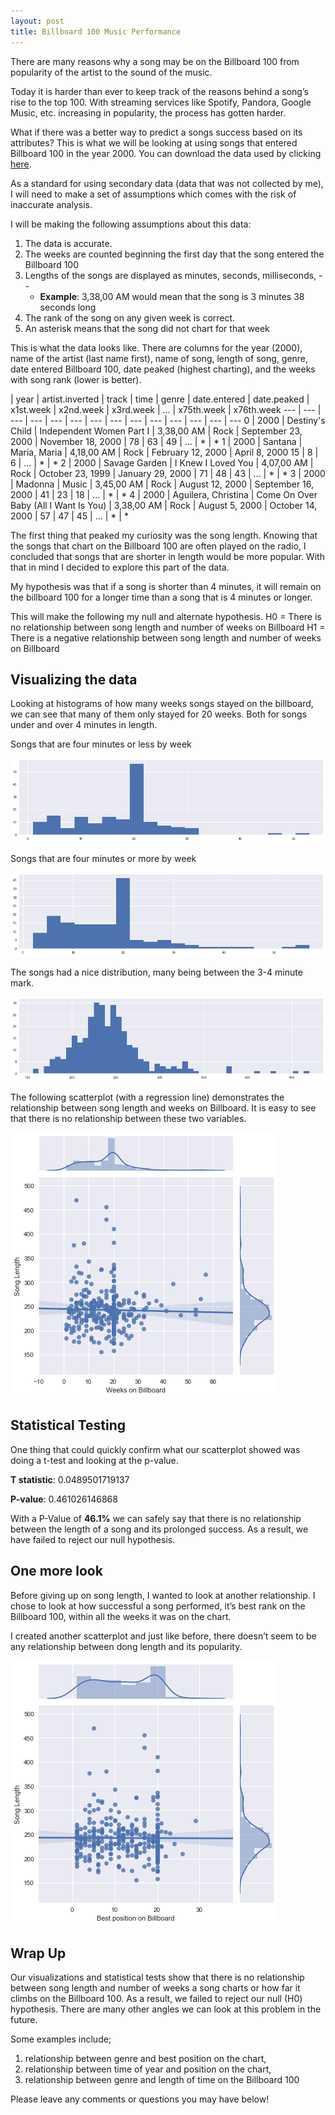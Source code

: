 ```yaml
---
layout: post
title: Billboard 100 Music Performance
---
```


There are many reasons why a song may be on the Billboard 100 from popularity of the artist to the sound of the music.


Today it is harder than ever to keep track of the reasons behind a song’s rise to the top 100. With streaming services like Spotify, Pandora, Google Music, etc. increasing in popularity, the process has gotten harder. 


What if there was a better way to predict a songs success based on its attributes? This is what we will be looking at using songs that entered Billboard 100 in the year 2000. You can download the data used by clicking [here](/files/billboard.csv).


As a standard for using secondary data (data that was not collected by me), I will need to make a set of assumptions which comes with the risk of inaccurate analysis.


I will be making the following assumptions about this data:
1. The data is accurate.
2. The weeks are counted beginning the first day that the song entered the Billboard 100
3. Lengths of the songs are displayed as minutes, seconds, milliseconds, -- 
   * __Example__: 3,38,00 AM would mean that the song is 3 minutes 38 seconds long
4. The rank of the song on any given week is correct.
5. An asterisk means that the song did not chart for that week


This is what the data looks like. There are columns for the year (2000), name of the artist (last name first), name of song, length of song, genre, date entered Billboard 100, date peaked (highest charting), and the weeks with song rank (lower is better).

   | year | artist.inverted | track | time | genre | date.entered | date.peaked | x1st.week | x2nd.week | x3rd.week | ... | x75th.week | x76th.week 
--- | --- | --- | --- | --- | --- | --- | --- | --- | --- | --- | --- | --- | --- 
 0 | 2000 | Destiny's Child | Independent Women Part I | 3,38,00 AM | Rock | September 23, 2000 | November 18, 2000 | 78 | 63 | 49 | ... | * | * 
 1 | 2000 | Santana | Maria, Maria | 4,18,00 AM | Rock | February 12, 2000 | April 8, 2000 15 | 8 | 6 | ... | * | * 
 2 | 2000 | Savage Garden | I Knew I Loved You | 4,07,00 AM | Rock | October 23, 1999 | January 29, 2000 | 71 | 48 | 43 | ... | * | * 
 3 | 2000 | Madonna | Music | 3,45,00 AM | Rock | August 12, 2000 | September 16, 2000 | 41 | 23 | 18 | ... | * | * 
 4 | 2000 | Aguilera, Christina | Come On Over Baby (All I Want Is You) | 3,38,00 AM | Rock | August 5, 2000 | October 14, 2000 | 57 | 47 | 45 | ... | * | * 

The first thing that peaked my curiosity was the song length. Knowing that the songs that chart on the Billboard 100 are often played on the radio, I concluded that songs that are shorter in length would be more popular. With that in mind I decided to explore this part of the data.


My hypothesis was that if a song is shorter than 4 minutes, it will remain on the billboard 100 for a longer time than a song that is 4 minutes or longer.


This will make the following my null and alternate hypothesis.
H0 = There is no relationship between song length and number of weeks on Billboard
H1 = There is a negative relationship between song length and number of weeks on Billboard

## Visualizing the data

Looking at histograms of how many weeks songs stayed on the billboard, we can see that many of them only stayed for 20 weeks. Both for songs under and over 4 minutes in length.


Songs that are four minutes or less by week

![four_less](/images/song_four_min_less_by_week.png)


Songs that are four minutes or more by week

![four_more](/images/song_four_min_more_by_week.png)


The songs had a nice distribution, many being between the 3-4 minute mark.

![songs_week](/images/all_songs.png)


The following scatterplot (with a regression line) demonstrates the relationship between song length and weeks on Billboard. It is easy to see that there is no relationship between these two variables.

![songs_week](/images/song_len_weeks_scatter.png)


## Statistical Testing


One thing that could quickly confirm what our scatterplot showed was doing a t-test and looking at the p-value.


__T statistic__: 0.0489501719137

__P-value__: 0.461026146868


With a P-Value of __46.1%__ we can safely say that there is no relationship between the length of a song and its prolonged success. As a result, we have failed to reject our null hypothesis.


## One more look


Before giving up on song length, I wanted to look at another relationship. I chose to look at how successful a song performed, it’s best rank on the Billboard 100, within all the weeks it was on the chart.


I created another scatterplot and just like before, there doesn’t seem to be any relationship between dong length and its popularity.

![songs_week](/images/song_length_position.png)


## Wrap Up


Our visualizations and statistical tests show that there is no relationship between song length and number of weeks a song charts or how far it climbs on the Billboard 100. As a result, we failed to reject our null (H0) hypothesis.
There are many other angles we can look at this problem in the future. 


Some examples include;
1. relationship between genre and best position on the chart,
2. relationship between time of year and position on the chart,
3. relationship between genre and length of time on the Billboard 100


Please leave any comments or questions you may have below!
